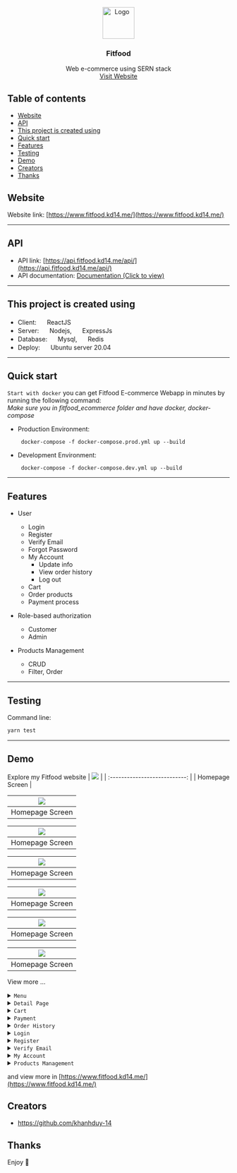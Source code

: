 <p align="center">
  <a href="https://example.com/">
    <img src="./resources/images/logo_fitfood.png" alt="Logo" width=72 height=72>
  </a>

  <h3 align="center">Fitfood</h3>

  <p align="center">
    Web e-commerce using SERN stack
    <br>
    <a href="https://www.fitfood.kd14.me/">Visit Website</a>

  </p>
</p>

## Table of contents

- [Website](#website)
- [API](#api)
- [This project is created using](#this-project-is-created-using)
- [Quick start](#quick-start)
- [Features](#bugs-and-feature-requests)
- [Testing](#testing)
- [Demo](#demo)
- [Creators](#creators)
- [Thanks](#thanks)

## Website

Website link: [https://www.fitfood.kd14.me/](https://www.fitfood.kd14.me/)

---

## API

- API link: [https://api.fitfood.kd14.me/api/](https://api.fitfood.kd14.me/api/)
- API documentation: [Documentation (Click to view)](./api-document.md)

---

## This project is created using

- Client: <img src="./resources/images/react.png" width="16" height="16" /> ReactJS
- Server: <img src="./resources/images/nodejs.png" width="16" height="16" /> Nodejs, <img src="./resources/images/expressjs.png" width="16" height="16" /> ExpressJs
- Database: <img src="./resources/images/mysql.png" width="16" height="16" /> Mysql, <img src="./resources/images/redis.png" width="16" height="16" /> Redis
- Deploy: <img src="./resources/images/ubuntu.png" width="16" height="16" /> Ubuntu server 20.04

---

## Quick start

`Start with docker` you can get Fitfood E-commerce Webapp in minutes by running the following command:\
_Make sure you in fitfood_ecommerce folder and have docker, docker-compose_

- Production Environment:

  ```
   docker-compose -f docker-compose.prod.yml up --build
  ```

- Development Environment:

  ```
   docker-compose -f docker-compose.dev.yml up --build
  ```

---

## Features

- User

  - Login
  - Register
  - Verify Email
  - Forgot Password
  - My Account
    - Update info
    - View order history
    - Log out
  - Cart
  - Order products
  - Payment process

- Role-based authorization
  - Customer
  - Admin
- Products Management
  - CRUD
  - Filter, Order

---

## Testing

Command line:

```js
yarn test
```

---

## Demo

Explore my Fitfood website
| ![](./resources/images/homepage.png) |
| :---------------------------: |
| Homepage Screen |

| ![](./resources/images/homepage_2.png) |
| :------------------------------------: |
|            Homepage Screen             |

| ![](./resources/images/homepage_3.png) |
| :------------------------------------: |
|            Homepage Screen             |

| ![](./resources/images/homepage_4.png) |
| :------------------------------------: |
|            Homepage Screen             |

| ![](./resources/images/homepage_5.png) |
| :------------------------------------: |
|            Homepage Screen             |

| ![](./resources/images/homepage_6.png) |
| :------------------------------------: |
|            Homepage Screen             |

| ![](./resources/images/homepage_7.png) |
| :------------------------------------: |
|            Homepage Screen             |

View more ...

<details>
  <summary><code>Menu</code></summary>

| ![](./resources/images/products.png) |
| :----------------------------------: |
|             Menu Screen              |

</details>

<details>
  <summary><code>Detail Page</code></summary>

| ![](./resources/images/product.png) |
| :---------------------------------: |
|         Detail Page Screen          |

</details>

<details>
  <summary><code>Cart</code></summary>

| ![](./resources/images/cart.png) |
| :------------------------------: |
|               Cart               |

</details>

<details>
  <summary><code>Payment</code></summary>

| ![](./resources/images/payment_1.png) |
| :-----------------------------------: |
|        Payment Screen - Step 1        |

| ![](./resources/images/payment_2.png) |
| :-----------------------------------: |
|        Payment Screen - Step 2        |

| ![](./resources/images/payment_3.png) |
| :-----------------------------------: |
|        Payment Screen - Step 3        |

</details>

<details>
  <summary><code>Order History</code></summary>

| ![](./resources/images/payment_history.png) |
| :-----------------------------------------: |
|            Order History Screen             |

</details>

<details>
  <summary><code>Login</code></summary>

| ![](./resources/images/login.png) |
| :-------------------------------: |
|           Login Screen            |

</details>

<details>
  <summary><code>Register</code></summary>

| ![](./resources/images/register.png) |
| :----------------------------------: |
|             Login Screen             |

</details>

<details>
  <summary><code>Verify Email</code></summary>

| ![](./resources/images/verifyemail.png) | ![](./resources/images/verifyemailtemplate.png) |
| :-------------------------------------: | :---------------------------------------------: |
|           Verify email screen           |              Verify email template              |

</details>

<details>
  <summary><code>My Account</code></summary>

| ![](./resources/images/myaccount.png) |
| :-----------------------------------: |
|           My Account Screen           |

</details>

<details>
  <summary><code>Products Management</code></summary>

| ![](./resources/images/products_management.png) |
| :---------------------------------------------: |
|           Products Management Screen            |

</details>

and view more in [https://www.fitfood.kd14.me/](https://www.fitfood.kd14.me/)

## Creators

- <https://github.com/khanhduy-14>

## Thanks

Enjoy 🤘
